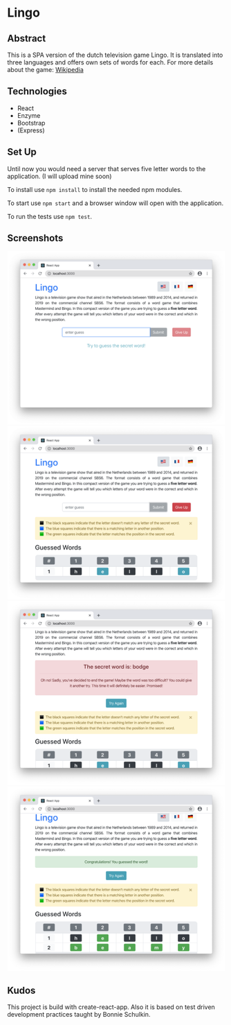 # Lingo
## Abstract
This is a SPA version of the dutch television game Lingo. It is translated into three languages and offers own sets of words for each. For more details about the game: [Wikipedia](https://en.wikipedia.org/wiki/Lingo_(Dutch_game_show))

## Technologies
 - React
 - Enzyme
 - Bootstrap
 - (Express)

## Set Up
Until now you would need a server that serves five letter words to the application. (I will upload mine soon)

To install use `npm install` to install the needed npm modules.

To start use `npm start` and a browser window will open with the application.

To run the tests use `npm test`.

## Screenshots
![First Screenshot](./images/lingo-1.png)
![Second Screenshot](./images/lingo-2.png)
![Third Screenshot](./images/lingo-3.png)
![Fourth Screenshot](./images/lingo-4.png)

## Kudos
This project is build with create-react-app. Also it is based on test driven development practices taught by Bonnie Schulkin.